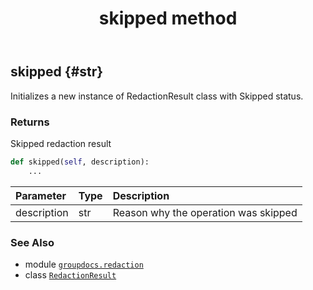 ﻿---
title: skipped method
second_title: GroupDocs.Redaction for Python via .NET API References
description: 
type: docs
url: /python-net/groupdocs.redaction/redactionresult/skipped/
is_root: false
weight: 40
---

## skipped {#str}

Initializes a new instance of RedactionResult class with Skipped status.


### Returns 


Skipped redaction result


```python
def skipped(self, description):
    ...
```


| Parameter | Type | Description |
| :- | :- | :- |
| description | str | Reason why the operation was skipped |



### See Also
* module [`groupdocs.redaction`](../../)
* class [`RedactionResult`](/redaction/python-net/groupdocs.redaction/redactionresult)
